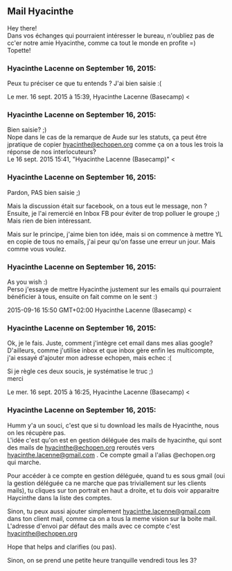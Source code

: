 ## Mail Hyacinthe



Hey there!  
Dans vos échanges qui pourraient intéresser le bureau, n'oubliez pas de cc'er
notre amie Hyacinthe, comme ca tout le monde en profite =)  
Topette!



### **Hyacinthe Lacenne** on September 16, 2015:



Peux tu préciser ce que tu entends ? J'ai bien saisie :(  
  
Le mer. 16 sept. 2015 à 15:39, Hyacinthe Lacenne (Basecamp) &lt;



### **Hyacinthe Lacenne** on September 16, 2015:



Bien saisie? ;)  
Nope dans le cas de la remarque de Aude sur les statuts, ça peut être  
jpratique de copier [hyacinthe@echopen.org](mailto:hyacinthe@echopen.org)
comme ça on a tous les trois la  
réponse de nos interlocuteurs?  
Le 16 sept. 2015 15:41, "Hyacinthe Lacenne (Basecamp)" &lt;



### **Hyacinthe Lacenne** on September 16, 2015:



Pardon, PAS bien saisie ;)  
  
Mais la discussion était sur facebook, on a tous eut le message, non ?
Ensuite, je l'ai remercié en Inbox FB pour éviter de trop polluer le groupe ;)
Mais rien de bien intéressant.  
  
Mais sur le principe, j'aime bien ton idée, mais si on commence à mettre YL en
copie de tous no emails, j'ai peur qu'on fasse une erreur un jour. Mais comme
vous voulez.



### **Hyacinthe Lacenne** on September 16, 2015:



As you wish :)  
Perso j'essaye de mettre Hyacinthe justement sur les emails qui pourraient  
bénéficier à tous, ensuite on fait comme on le sent :)  
  
2015-09-16 15:50 GMT+02:00 Hyacinthe Lacenne (Basecamp) &lt;



### **Hyacinthe Lacenne** on September 16, 2015:



Ok, je le fais. Juste, comment j'intègre cet email dans mes alias google?  
D'ailleurs, comme j'utilise inbox et que inbox gère enfin les multicompte,  
j'ai essayé d'ajouter mon adresse echopen, mais echec :(  
  
Si je règle ces deux soucis, je systématise le truc ;)  
merci  
  
Le mer. 16 sept. 2015 à 16:25, Hyacinthe Lacenne (Basecamp) &lt;



### **Hyacinthe Lacenne** on September 16, 2015:



Humm y'a un souci, c'est que si tu download les mails de Hyacinthe, nous on
les récupère pas.  
L'idée c'est qu'on est en gestion déléguée des mails de hyacinthe, qui sont
des mails de [hyacinthe@echopen.org](mailto:hyacinthe@echopen.org) reroutés
vers [hyacinthe.lacenne@gmail.com](mailto:hyacinthe.lacenne@gmail.com) . Ce
compte gmail a l'alias @echopen.org qui marche.  
  
Pour accéder à ce compte en gestion déléguée, quand tu es sous gmail (oui la
gestion déléguée ca ne marche que pas triviallement sur les clients mails), tu
cliques sur ton portrait en haut a droite, et tu dois voir apparaitre
Haycinthe dans la liste des comptes.  
  
Sinon, tu peux aussi ajouter simplement
[hyacinthe.lacenne@gmail.com](mailto:hyacinthe.lacenne@gmail.com) dans ton
client mail, comme ca on a tous la meme vision sur la boite mail. L'adresse
d'envoi par défaut des mails avec ce compte c'est
[hyacinthe@echopen.org](mailto:hyacinthe@echopen.org)  
  
Hope that helps and clarifies (ou pas).  
  
Sinon, on se prend une petite heure tranquille vendredi tous les 3?



